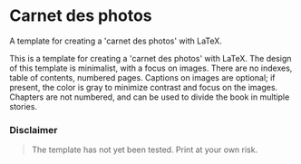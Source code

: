 # Carnet des photos

A template for creating a 'carnet des photos' with LaTeX. 

This is a template for creating a 'carnet des photos' with LaTeX. 
The design of this template is minimalist, with a focus on images.
There are no indexes, table of contents, numbered pages.
Captions on images are optional; if present, the color is gray to minimize contrast and focus on the images.
Chapters are not numbered, and can be used to divide the book in multiple stories.

### Disclaimer

> The template has not yet been tested. 
> Print at your own risk.